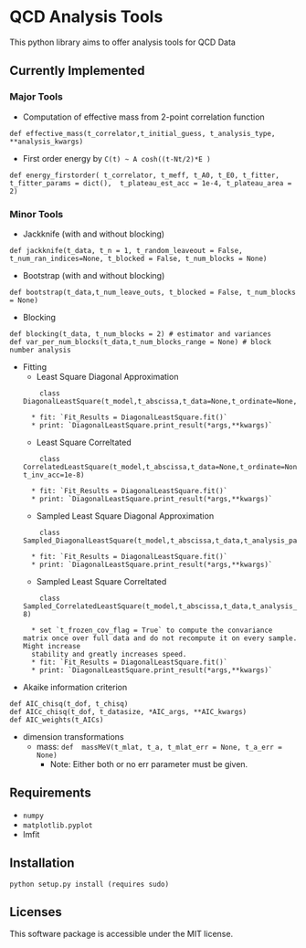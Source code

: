 # QCD Analysis Tools

This python library aims to offer analysis tools for QCD Data

## Currently Implemented

### Major Tools

* Computation of effective mass from 2-point correlation function
```    
def effective_mass(t_correlator,t_initial_guess, t_analysis_type, **analysis_kwargs)
```
* First order energy by `C(t) ~ A cosh((t-Nt/2)*E )`
```
def energy_firstorder( t_correlator, t_meff, t_A0, t_E0, t_fitter, t_fitter_params = dict(),  t_plateau_est_acc = 1e-4, t_plateau_area = 2)
```

### Minor Tools

* Jackknife (with and without blocking)
```
def jackknife(t_data, t_n = 1, t_random_leaveout = False, t_num_ran_indices=None, t_blocked = False, t_num_blocks = None)
```
* Bootstrap (with and without blocking)
```
def bootstrap(t_data,t_num_leave_outs, t_blocked = False, t_num_blocks = None)
```
* Blocking
```
def blocking(t_data, t_num_blocks = 2) # estimator and variances
def var_per_num_blocks(t_data,t_num_blocks_range = None) # block number analysis
```
* Fitting
    * Least Square Diagonal Approximation
    ```
        class DiagonalLeastSquare(t_model,t_abscissa,t_data=None,t_ordinate=None,t_ordinate_var=None,t_analysis_params=None)
    ```
        * fit: `Fit_Results = DiagonalLeastSquare.fit()`
        * print: `DiagonalLeastSquare.print_result(*args,**kwargs)`
    * Least Square Correltated
    ```
        class CorrelatedLeastSquare(t_model,t_abscissa,t_data=None,t_ordinate=None,t_ordinate_cov=None,t_analysis_params=None, t_inv_acc=1e-8)
    ```
        * fit: `Fit_Results = DiagonalLeastSquare.fit()`
        * print: `DiagonalLeastSquare.print_result(*args,**kwargs)`
    * Sampled Least Square Diagonal Approximation
    ```
        class Sampled_DiagonalLeastSquare(t_model,t_abscissa,t_data,t_analysis_params)
    ```
        * fit: `Fit_Results = DiagonalLeastSquare.fit()`
        * print: `DiagonalLeastSquare.print_result(*args,**kwargs)`
    * Sampled Least Square Correltated
    ```
        class Sampled_CorrelatedLeastSquare(t_model,t_abscissa,t_data,t_analysis_params,t_frozen_cov_flag=False,t_inv_acc=1e-8)
    ```
        * set `t_frozen_cov_flag = True` to compute the convariance matrix once over full data and do not recompute it on every sample. Might increase
        stability and greatly increases speed.
        * fit: `Fit_Results = DiagonalLeastSquare.fit()`
        * print: `DiagonalLeastSquare.print_result(*args,**kwargs)`
*  Akaike information criterion
```
def AIC_chisq(t_dof, t_chisq)
def AICc_chisq(t_dof, t_datasize, *AIC_args, **AIC_kwargs)
def AIC_weights(t_AICs)
```
* dimension transformations
    * mass: `def  massMeV(t_mlat, t_a, t_mlat_err = None, t_a_err = None)`
        * Note: Either both or no err parameter must be given.


## Requirements

* `numpy`
* `matplotlib.pyplot`
* lmfit

## Installation

```
python setup.py install (requires sudo)
```

## Licenses
This software package is accessible under the MIT license.
